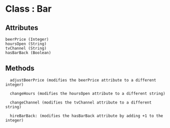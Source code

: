 # Class : Bar

## Attributes
  ```
  beerPrice (Integer)
  hoursOpen (String)
  tvChannel (String)
  hasBarBack (Boolean)
  ```


## Methods

```
  adjustBeerPrice (modifies the beerPrice attribute to a different integer)
```
```
  changeHours (modifies the hoursOpen attribute to a different string)
```
```
  changeChannel (modifies the tvChannel attribute to a different string)
```
```
  hireBarBack: (modifies the hasBarBack attribute by adding +1 to the integer)
```
